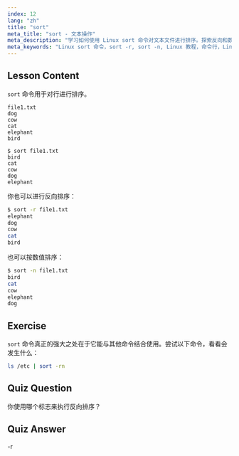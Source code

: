```yaml
---
index: 12
lang: "zh"
title: "sort"
meta_title: "sort - 文本操作"
meta_description: "学习如何使用 Linux sort 命令对文本文件进行排序。探索反向和数值排序等选项。提高你的 Linux 命令行技能！"
meta_keywords: "Linux sort 命令，sort -r, sort -n, Linux 教程，命令行，Linux 初学者，sort 指南"
---
```


## Lesson Content

`sort` 命令用于对行进行排序。

```plaintext
file1.txt
dog
cow
cat
elephant
bird

$ sort file1.txt
bird
cat
cow
dog
elephant
```

你也可以进行反向排序：

```bash
$ sort -r file1.txt
elephant
dog
cow
cat
bird
```

也可以按数值排序：

```bash
$ sort -n file1.txt
bird
cat
cow
elephant
dog
```

## Exercise

`sort` 命令真正的强大之处在于它能与其他命令结合使用。尝试以下命令，看看会发生什么：

```bash
ls /etc | sort -rn
```

## Quiz Question

你使用哪个标志来执行反向排序？

## Quiz Answer

-r
